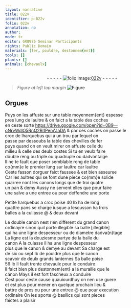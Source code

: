```yaml
---
layout: narrative
title: 022v
identifier: p-022v
folio: 022v
annotation: no
author:
mode: tc
editor: GR8975 Seminar Participants
rights: Public Domain
materials: [fer, pouldre, destonnem{ent}]
tools: []
plants: []
animals: [chevaulx]
---
```


<div class="folio" align="center">- - - - - <a href="http://gallica.bnf.fr/ark:/12148/btv1b10500001g/f52.image" target="_blank"><img src="https://cu-mkp.github.io/2017-workshop-edition/assets/photo-icon.png" alt="folio image: " style="display:inline-block; margin-bottom:-3px;"/>022v</a> - - - - - </div>  
  
> *Figure*
> *at left top margin*
> <a href="https://drive.google.com/open?id=0B9-oNrvWdlO5NkNrYkVZTlVnbDQ" target="_blank"><img src="https://cu-mkp.github.io/GR8975-edition/assets/photo-icon.png" alt="Figure" style="display:inline-block; margin-bottom:-3px;"/></a>
 

## Orgues

 
Puys on les affuste sur une table moyennem{ent} espesse<br/> pres lung de laultre & on faict a la table des coches<br/> en ceste sorte https://drive.google.com/open?id=0B9—oNrvWdlO5RnQ2Ri1PenA1aDA & par ces coches on passe le<br/> croc de lharquebus qui a un trou par lequel on<br/> passe par dessoubs la table des chevilles de <span class="m">fer</span><br/> puys quand on en veult mirer on affuste celle du<br/> milieu & celle des deulx costes Si tu en veulx faire<br/> double reng ou triple ou quadruple ou dadvantaige<br/> Il ne te fault que poser semblable reng de table<br/> co{mm}e le premier lung sur laultre car laultre<br/> Ceste fasson dorguer faict faussee & est bien asseuree<br/> Car les aultres qui se font dune piece co{mm}e solide<br/> quarree nont les canons longs que de troi quatre<br/> un pan & demy Aussy ne servent elles que pour faire<br/> une salve a une entree ou pour deffendre une porte
 
Petite harquebus a croc poise 40 <span class="ms">lb</span> ha de long<br/> quattre <span class="ms">pans</span> se charge iusque a lescusson ha trois<br/> balles a la cullasse @ & deux devant
 
Le double canon nest rien different du grand canon<br/> ordinayre sinon quil porte illegible sa balle [illegible]<br/> qui ha une <span class="ms">ligne</span> despesseur ou de diametre dadva{n}tage<br/> La <span class="ms">ligne</span> est la <span class="ms">douziesme partye</span> de la balle du<br/> canon A la culasse il ha une <span class="ms">ligne</span> despesseur<br/> plus que le canon & demye au devant Sa charge est<br/> de six ou sept <span class="ms">lb</span> de <span class="m">pouldre</span> plus que le canon<br/> scavoir de deulx grands lanternes Sa balle poise<br/> 56 <span class="ms">lb</span> Il fault trente <span class="al">chevaulx</span> pour le conduire<br/> ll faict bien plus <span class="m">destonnem{ent}</span> a la muraille que le<br/> canon Mays il est fort fascheux a conduire<br/> Cest pour ceste cause quauiourdhuy on nen use guere<br/> et est plus pour mener en quelque prochain lieu &<br/> battre de pres ou pour une entree @ que pour execution<br/> ordinaire On les aporte @ basilics qui sont pieces<br/> faictes a plaisir
 
